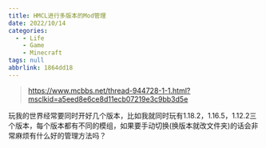 ```yaml
---
title: HMCL进行多版本的Mod管理
date: 2022/10/14
categories:
  - - Life
    - Game
    - Minecraft
tags: null
abbrlink: 1864dd18
---
```


> https://www.mcbbs.net/thread-944728-1-1.html?msclkid=a5eed8e6ce8d11ecb07219e3c9bb3d5e

玩我的世界经常要同时开好几个版本，比如我就同时玩有1.18.2，1.16.5，1.12.2三个版本，每个版本都有不同的模组，如果要手动切换(换版本就改文件夹)的话会非常麻烦有什么好的管理方法吗？